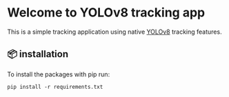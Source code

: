 # Welcome to YOLOv8 tracking app

This is a simple tracking application using native <a href="https://github.com/ultralytics/ultralytics">YOLOv8</a>  tracking features.

## 📦 installation

To install the packages with pip run:

```
pip install -r requirements.txt
```
